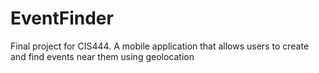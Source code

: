 # EventFinder
Final project for CIS444. A mobile application that allows users to create and find events near them using geolocation
